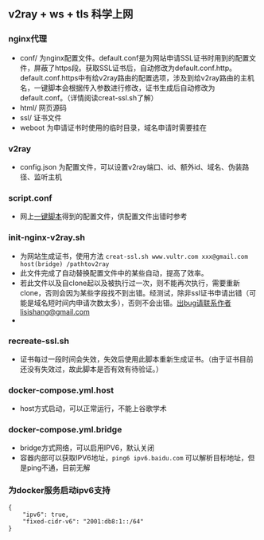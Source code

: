 ## v2ray + ws + tls 科学上网

### nginx代理
- conf/ 为nginx配置文件。default.conf是为网站申请SSL证书时用到的配置文件，屏蔽了https段。获取SSL证书后，自动修改为default.conf.http。default.conf.https中有给v2ray路由的配置选项，涉及到给v2ray路由的主机名，一键脚本会根据传入参数进行修改，证书生成后自动修改为default.conf。（详情阅读creat-ssl.sh了解）
- html/ 网页源码
- ssl/ 证书文件
- weboot 为申请证书时使用的临时目录，域名申请时需要挂在

### v2ray
- config.json 为配置文件，可以设置v2ray端口、id、额外id、域名、伪装路径、监听主机

### script.conf
- 网上[一键脚本](https://www.hijk.pw/v2ray-one-click-script-with-mask/)得到的配置文件，供配置文件出错时参考

### init-nginx-v2ray.sh
- 为网站生成证书，使用方法 `creat-ssl.sh www.vultr.com xxx@gmail.com host(bridge) /pathtov2ray`
- 此文件完成了自动替换配置文件中的某些自动，提高了效率。
- 若此文件以及自clone起以及被执行过一次，则不能再次执行，需要重新clone，否则会因为某些字段找不到出错。经测试，除非ssl证书申请出错（可能是域名短时间内申请次数太多），否则不会出错。出bug请联系作者lisishang@gmail.com
- 

### recreate-ssl.sh
- 证书每过一段时间会失效，失效后使用此脚本重新生成证书。（由于证书目前还没有失效过，故此脚本是否有效有待验证。）

### docker-compose.yml.host
- host方式启动，可以正常运行，不能上谷歌学术

### docker-compose.yml.bridge
- bridge方式网络，可以启用IPV6，默认关闭
- 容器内部可以获取IPV6地址，`ping6 ipv6.baidu.com` 可以解析目标地址，但是ping不通，目前无解

### 为docker服务启动ipv6支持
```shell
{
    "ipv6": true,
    "fixed-cidr-v6": "2001:db8:1::/64"
}
```


